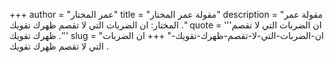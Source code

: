 +++
author = "عمر المختار"
title = "مقولة عمر المختار"
description = "مقولة عمر المختار: ان الضربات التي لا تقصم ظهرك تقويك ."
quote = '''ان الضربات التي لا تقصم ظهرك تقويك .''' 
slug = "ان-الضربات-التي-لا-تقصم-ظهرك-تقويك-"
+++
ان الضربات التي لا تقصم ظهرك تقويك .

